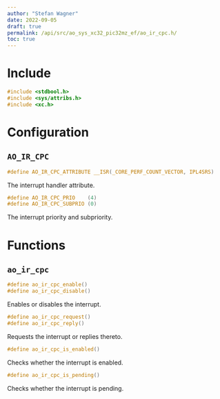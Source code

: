 ```yaml
---
author: "Stefan Wagner"
date: 2022-09-05
draft: true
permalink: /api/src/ao_sys_xc32_pic32mz_ef/ao_ir_cpc.h/
toc: true
---
```


# Include

```c
#include <stdbool.h>
#include <sys/attribs.h>
#include <xc.h>
```

# Configuration

## `AO_IR_CPC`

```c
#define AO_IR_CPC_ATTRIBUTE __ISR(_CORE_PERF_COUNT_VECTOR, IPL4SRS)
```

The interrupt handler attribute.

```c
#define AO_IR_CPC_PRIO    (4)
#define AO_IR_CPC_SUBPRIO (0)
```

The interrupt priority and subpriority.

# Functions

## `ao_ir_cpc`

```c
#define ao_ir_cpc_enable()
#define ao_ir_cpc_disable()
```

Enables or disables the interrupt.

```c
#define ao_ir_cpc_request()
#define ao_ir_cpc_reply()
```

Requests the interrupt or replies thereto.

```c
#define ao_ir_cpc_is_enabled()
```

Checks whether the interrupt is enabled.

```c
#define ao_ir_cpc_is_pending()
```

Checks whether the interrupt is pending.
